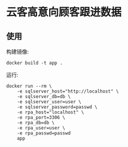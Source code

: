 # 云客高意向顾客跟进数据

## 使用

构建镜像:
```shell
docker build -t app .
```
运行:
```shell
docker run --rm \
    -e sqlserver_host="http://localhost" \
    -e sqlserver_db=db \
    -e sqlserver_user=user \
    -e sqlserver_password=passwd \
    -e rpa_host="localhost" \
    -e rpa_port=3306 \
    -e rpa_db=db \
    -e rpa_user=user \
    -e rpa_passwd=passwd
    app
```